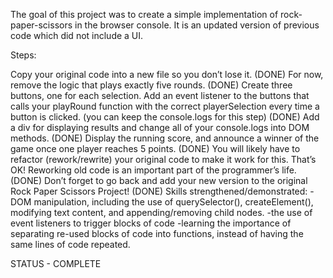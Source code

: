 The goal of this project was to create a simple implementation of rock-paper-scissors in the browser console. It is an updated version of previous code which did not include a UI.

Steps:

Copy your original code into a new file so you don’t lose it. (DONE)
For now, remove the logic that plays exactly five rounds. (DONE)
Create three buttons, one for each selection. Add an event listener to the buttons that calls your playRound function with the correct playerSelection every time a button is clicked. (you can keep the console.logs for this step) (DONE)
Add a div for displaying results and change all of your console.logs into DOM methods. (DONE)
Display the running score, and announce a winner of the game once one player reaches 5 points. (DONE)
You will likely have to refactor (rework/rewrite) your original code to make it work for this. That’s OK! Reworking old code is an important part of the programmer’s life. (DONE)
Don’t forget to go back and add your new version to the original Rock Paper Scissors Project! (DONE)
Skills strengthened/demonstrated: -DOM manipulation, including the use of querySelector(), createElement(), modifying text content, and appending/removing child nodes. -the use of event listeners to trigger blocks of code -learning the importance of separating re-used blocks of code into functions, instead of having the same lines of code repeated.

STATUS - COMPLETE